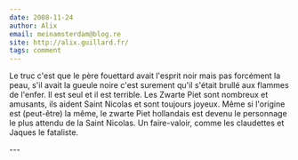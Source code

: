 ```yaml
---
date: 2008-11-24
author: Alix
email: meinamsterdam@blog.re
site: http://alix.guillard.fr/
tags: comment
---
```


<p>
Le truc c'est que le père fouettard avait l'esprit noir mais pas forcément la peau, s'il avait la gueule noire c'est surement qu'il s'était brullé aux flammes de l'enfer. Il est seul et il est terrible. Les Zwarte Piet sont nombreux et amusants, ils aident Saint Nicolas et sont toujours joyeux. Même si l'origine est (peut-être) la même, le zwarte Piet hollandais est devenu le personnage le plus attendu de la Saint Nicolas. Un faire-valoir, comme les claudettes et Jaques le fataliste.
</p>
---